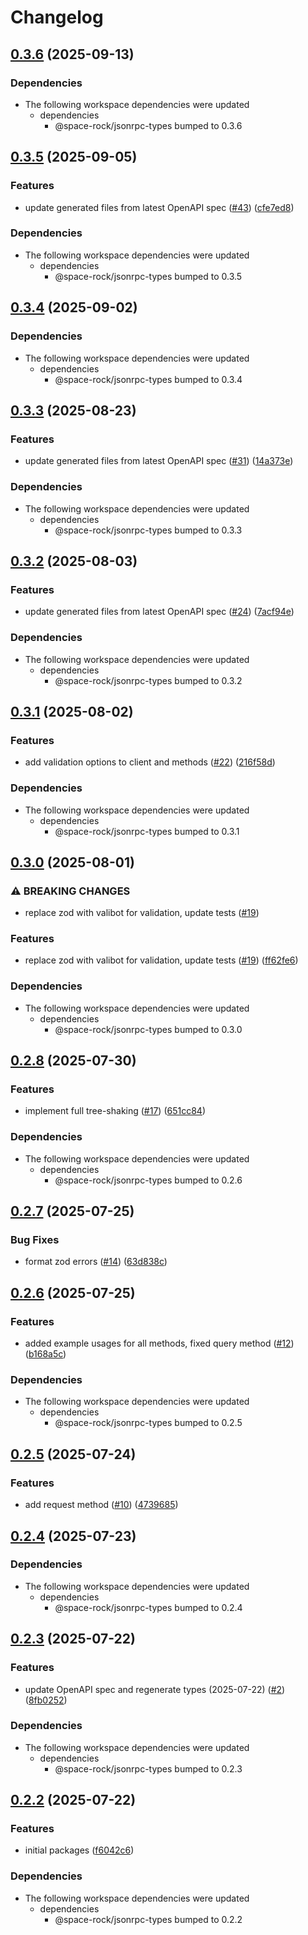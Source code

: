 # Changelog

## [0.3.6](https://github.com/space-rock/jsonrpc/compare/jsonrpc-client-v0.3.5...jsonrpc-client-v0.3.6) (2025-09-13)


### Dependencies

* The following workspace dependencies were updated
  * dependencies
    * @space-rock/jsonrpc-types bumped to 0.3.6

## [0.3.5](https://github.com/space-rock/jsonrpc/compare/jsonrpc-client-v0.3.4...jsonrpc-client-v0.3.5) (2025-09-05)


### Features

* update generated files from latest OpenAPI spec ([#43](https://github.com/space-rock/jsonrpc/issues/43)) ([cfe7ed8](https://github.com/space-rock/jsonrpc/commit/cfe7ed8ee481887ff12c42ffbd5ca6da52e31562))


### Dependencies

* The following workspace dependencies were updated
  * dependencies
    * @space-rock/jsonrpc-types bumped to 0.3.5

## [0.3.4](https://github.com/space-rock/jsonrpc/compare/jsonrpc-client-v0.3.3...jsonrpc-client-v0.3.4) (2025-09-02)


### Dependencies

* The following workspace dependencies were updated
  * dependencies
    * @space-rock/jsonrpc-types bumped to 0.3.4

## [0.3.3](https://github.com/space-rock/jsonrpc/compare/jsonrpc-client-v0.3.2...jsonrpc-client-v0.3.3) (2025-08-23)


### Features

* update generated files from latest OpenAPI spec ([#31](https://github.com/space-rock/jsonrpc/issues/31)) ([14a373e](https://github.com/space-rock/jsonrpc/commit/14a373ee3b31d9740c322a538f339e0ee9180691))


### Dependencies

* The following workspace dependencies were updated
  * dependencies
    * @space-rock/jsonrpc-types bumped to 0.3.3

## [0.3.2](https://github.com/space-rock/jsonrpc/compare/jsonrpc-client-v0.3.1...jsonrpc-client-v0.3.2) (2025-08-03)


### Features

* update generated files from latest OpenAPI spec ([#24](https://github.com/space-rock/jsonrpc/issues/24)) ([7acf94e](https://github.com/space-rock/jsonrpc/commit/7acf94e81cd62cd2e3e939f4f196344a7abfa6e8))


### Dependencies

* The following workspace dependencies were updated
  * dependencies
    * @space-rock/jsonrpc-types bumped to 0.3.2

## [0.3.1](https://github.com/space-rock/jsonrpc/compare/jsonrpc-client-v0.3.0...jsonrpc-client-v0.3.1) (2025-08-02)


### Features

* add validation options to client and methods ([#22](https://github.com/space-rock/jsonrpc/issues/22)) ([216f58d](https://github.com/space-rock/jsonrpc/commit/216f58ddc7e1959c3dd1c81fb21f1ef8176645d8))


### Dependencies

* The following workspace dependencies were updated
  * dependencies
    * @space-rock/jsonrpc-types bumped to 0.3.1

## [0.3.0](https://github.com/space-rock/jsonrpc/compare/jsonrpc-client-v0.2.8...jsonrpc-client-v0.3.0) (2025-08-01)


### ⚠ BREAKING CHANGES

* replace zod with valibot for validation, update tests ([#19](https://github.com/space-rock/jsonrpc/issues/19))

### Features

* replace zod with valibot for validation, update tests ([#19](https://github.com/space-rock/jsonrpc/issues/19)) ([ff62fe6](https://github.com/space-rock/jsonrpc/commit/ff62fe6171d9c2f9198e84f9a9d0280797d93f56))


### Dependencies

* The following workspace dependencies were updated
  * dependencies
    * @space-rock/jsonrpc-types bumped to 0.3.0

## [0.2.8](https://github.com/space-rock/jsonrpc/compare/jsonrpc-client-v0.2.7...jsonrpc-client-v0.2.8) (2025-07-30)


### Features

* implement full tree-shaking ([#17](https://github.com/space-rock/jsonrpc/issues/17)) ([651cc84](https://github.com/space-rock/jsonrpc/commit/651cc8491515135eedf8cf66bbae8c05e954b8f3))


### Dependencies

* The following workspace dependencies were updated
  * dependencies
    * @space-rock/jsonrpc-types bumped to 0.2.6

## [0.2.7](https://github.com/space-rock/jsonrpc/compare/jsonrpc-client-v0.2.6...jsonrpc-client-v0.2.7) (2025-07-25)


### Bug Fixes

* format zod errors ([#14](https://github.com/space-rock/jsonrpc/issues/14)) ([63d838c](https://github.com/space-rock/jsonrpc/commit/63d838c50ff65ab5f00cf9a30a7e2182099603c0))

## [0.2.6](https://github.com/space-rock/jsonrpc/compare/jsonrpc-client-v0.2.5...jsonrpc-client-v0.2.6) (2025-07-25)


### Features

* added example usages for all methods, fixed query method ([#12](https://github.com/space-rock/jsonrpc/issues/12)) ([b168a5c](https://github.com/space-rock/jsonrpc/commit/b168a5caa3fabc8ca7f5d55dc3a1f166530ee68c))


### Dependencies

* The following workspace dependencies were updated
  * dependencies
    * @space-rock/jsonrpc-types bumped to 0.2.5

## [0.2.5](https://github.com/space-rock/jsonrpc/compare/jsonrpc-client-v0.2.4...jsonrpc-client-v0.2.5) (2025-07-24)


### Features

* add request method ([#10](https://github.com/space-rock/jsonrpc/issues/10)) ([4739685](https://github.com/space-rock/jsonrpc/commit/47396854dc96e1a3d1c96a47d29122e82af6e6e7))

## [0.2.4](https://github.com/space-rock/jsonrpc/compare/jsonrpc-client-v0.2.3...jsonrpc-client-v0.2.4) (2025-07-23)


### Dependencies

* The following workspace dependencies were updated
  * dependencies
    * @space-rock/jsonrpc-types bumped to 0.2.4

## [0.2.3](https://github.com/space-rock/json/compare/jsonrpc-client-v0.2.2...jsonrpc-client-v0.2.3) (2025-07-22)

### Features

- update OpenAPI spec and regenerate types (2025-07-22) ([#2](https://github.com/space-rock/json/issues/2)) ([8fb0252](https://github.com/space-rock/json/commit/8fb0252931cb82adee01ef43c6eb573047cbe36a))

### Dependencies

- The following workspace dependencies were updated
  - dependencies
    - @space-rock/jsonrpc-types bumped to 0.2.3

## [0.2.2](https://github.com/space-rock/json/compare/jsonrpc-client-v0.2.1...jsonrpc-client-v0.2.2) (2025-07-22)

### Features

- initial packages ([f6042c6](https://github.com/space-rock/json/commit/f6042c63671a085531c3d51ea4b6a08270d46f3f))

### Dependencies

- The following workspace dependencies were updated
  - dependencies
    - @space-rock/jsonrpc-types bumped to 0.2.2
